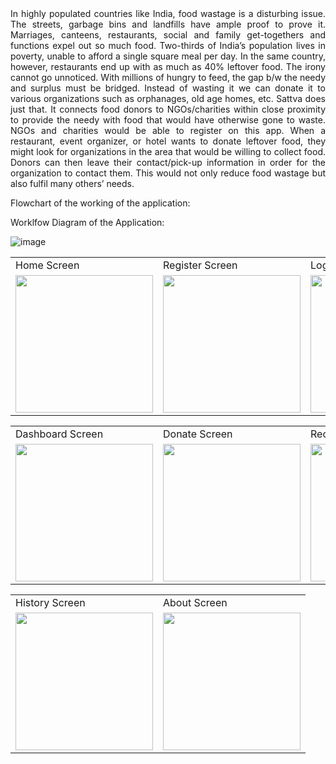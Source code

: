 <div align="justify">
  In highly populated countries like India, food wastage is a disturbing issue. The streets, garbage bins and landfills have ample proof to prove it. Marriages, canteens, restaurants, social and family get-togethers and functions expel out so much food. Two-thirds of India’s population lives in poverty, unable to afford a single square meal per day. In the same country, however, restaurants end up with as much as 40% leftover food.
The irony cannot go unnoticed. With millions of hungry to feed, the gap b/w the needy and surplus must be bridged. Instead of wasting it we can donate it to various organizations such as orphanages, old age homes, etc. Sattva does just that. It connects food donors to NGOs/charities within close proximity to provide the needy with food that would have otherwise gone to waste. NGOs and charities would be able to register on this app. When a restaurant, event organizer, or hotel wants to donate leftover food, they might look for organizations in the area that would be willing to collect food. Donors can then leave their contact/pick-up information in order for the organization to contact them. This would not only reduce food wastage but also fulfil many others’ needs.

</div>

Flowchart of the working of the application:

Worklfow Diagram of the Application: 

![image](https://github.com/Rajini02/Food-donation-app/assets/115108376/14f1ae35-9af7-4c85-980a-ec2060d148f5)



<p align="center" float="left">
<table>
  <tr>
    <td>Home Screen</td>
    <td>Register Screen</td>
    <td>Login Screen</td>
  </tr>
  <tr>
    <td><img src="[https://user-images.githubusercontent.com/54005333/147682390-c4d23438-4e4a-4eff-9471-5f881618c16f.png](https://github.com/Rajini02/Food-donation-app/assets/115108376/012fa6ee-e641-489c-bfc6-116d70ee2be2)" width="220"></td>
    <td><img src="https://user-images.githubusercontent.com/54005333/147682402-6a9917ae-0734-4b37-a8ef-bfcc0f49f537.png" width="220"></td>
    <td><img src="https://user-images.githubusercontent.com/54005333/147682393-903ff2a0-2aac-48d4-92a5-0d3e2f403a84.png" width="220"></td>
  </tr>
 </table>
 <table>
  <tr>
    <td>Dashboard Screen</td>
    <td>Donate Screen</td>
    <td>Receive Screen</td>
    <td>Food Map Screen</td>
  </tr>
  <tr>
    <td><img src="https://user-images.githubusercontent.com/54005333/147682382-a0a2671d-6160-44d5-a4fb-dab764103ca4.png" width="220"></td>
    <td><img src="https://user-images.githubusercontent.com/54005333/147682397-00db142f-8817-47d5-b23d-e67aef63ea02.png" width="220"></td>
    <td><img src="https://user-images.githubusercontent.com/54005333/147682399-7f6ba8ba-0805-4797-9af1-8994707c9adb.png" width="220"></td>
    <td><img src="https://user-images.githubusercontent.com/54005333/147683214-c1795ace-d312-40f2-9b1f-72a855ea27bd.png" width="220"></td>
  </tr>
 </table>
 </table>
 <table>
  <tr>
    <td>History Screen</td>
    <td>About Screen</td>
  </tr>
  <tr>
    <td><img src="https://user-images.githubusercontent.com/54005333/147683209-1f154899-b993-43e2-8536-d8fceb61cbe5.png" width="220"></td>
    <td><img src="https://user-images.githubusercontent.com/54005333/147683224-83af7bc1-f8c6-4b6b-bd26-3ec9b13813a3.png" width="220"></td>
  </tr>
 </table>
 </p>
